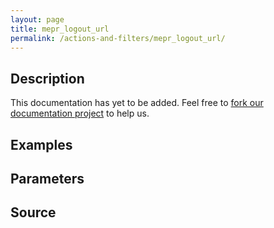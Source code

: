 ```yaml
---
layout: page
title: mepr_logout_url
permalink: /actions-and-filters/mepr_logout_url/
---
```


## Description

This documentation has yet to be added. Feel free to [fork our documentation project](https://github.com/caseproof/memberpress-docs) to help us.

## Examples


## Parameters


## Source

